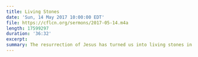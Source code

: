 ```yaml
---
title: Living Stones
date: 'Sun, 14 May 2017 10:00:00 EDT'
file: https://cflcn.org/sermons/2017-05-14.m4a
length: 17599297
duration: '36:32'
excerpt:
summary: The resurrection of Jesus has turned us into living stones in the temple of God.
---
```

